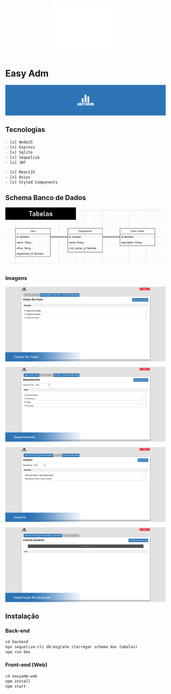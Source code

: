 <p align="center">
  <img src="easyadm-web/src/assets/images/logo-easyadm-white.png"/>
</p>

# Easy Adm

<p align="center">
  <img src="uploads/headerV2.jpg"/>
</p>

## Tecnologias
```
- [x] NodeJS
- [x] Express
- [x] Sqlite
- [x] Sequelize
- [x] JWT
```
```
- [x] ReactJS
- [x] Axios
- [x] Styled Components
```

## Schema Banco de Dados
<p align="center">
  <img src="uploads/tabelas.jpg"/>
</p>

### Imagens
<p align="center">
  <img src="uploads/centro-de-custo.jpg"/>
</p>
<p align="center">
  <img src="uploads/departamento.jpg"/>
</p>
<p align="center">
  <img src="uploads/usuarios.jpg"/>
</p>
<p align="center">
  <img src="uploads/importacao-usuarios.jpg"/>
</p>

## Instalação
### Back-end 
```
cd backend
npx sequelize-cli db:migrate (Carregar schema das tabelas)
npm run dev
```

### Front-end (Web)
```
cd easyadm-web
npm install
npm start
```
